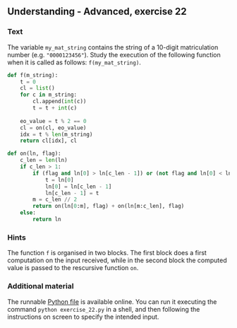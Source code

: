 ## Understanding - Advanced, exercise 22

### Text
The variable `my_mat_string` contains the string of a 10-digit matriculation number (e.g. `"0000123456"`). Study the execution of the following function when it is called as follows: `f(my_mat_string)`.

```python
def f(m_string):
    t = 0
    cl = list()
    for c in m_string:
        cl.append(int(c))
        t = t + int(c)
    
    eo_value = t % 2 == 0
    cl = on(cl, eo_value)
    idx = t % len(m_string) 
    return cl[idx], cl

def on(ln, flag):
    c_len = len(ln)
    if c_len > 1: 
        if (flag and ln[0] > ln[c_len - 1]) or (not flag and ln[0] < ln[c_len - 1]):
            t = ln[0]
            ln[0] = ln[c_len - 1]
            ln[c_len - 1] = t
        m = c_len // 2
        return on(ln[0:m], flag) + on(ln[m:c_len], flag)
    else:
        return ln
```

### Hints
The function `f` is organised in two blocks. The first block does a first computation on the input received, while in the second block the computed value is passed to the rescursive function `on`.

### Additional material
The runnable [Python file](exercise_22.py) is available online. You can run it executing the command `python exercise_22.py` in a shell, and then following the instructions on screen to specify the intended input.
